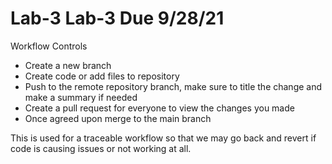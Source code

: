 # Lab-3 Lab-3 Due 9/28/21

Workflow Controls

- Create a new branch
- Create code or add files to repository
- Push to the remote repository branch, make sure to title the change and make a summary if needed
- Create a pull request for everyone to view the changes you made
- Once agreed upon merge to the main branch

This is used for a traceable workflow so that we may go back and revert if code is causing issues or not working at all.
